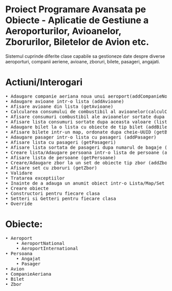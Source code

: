 # Proiect Programare Avansata pe Obiecte - Aplicatie de Gestiune a Aeroporturilor, Avioanelor, Zborurilor, Biletelor de Avion etc.

Sistemul cuprinde diferite clase capabile sa gestioneze date despre diverse aeroporturi, companii aeriene, avioane, zboruri, bilete, pasageri, angajati.

# Actiuni/Interogari
<pre>
• Adaugare companie aeriana noua unui aeroport(addCompanieNoua)
• Adaugare avioane intr-o lista (addAvioane)
• Afisare avioane din lista (getAvioane)
• Calcularea consumului de combustibil al avioanelor(calculConsumKerosen)
• Afisare consumuri combustibil ale avioanelor sortate dupa cheie(cu map) (getConsumuriAvioaneSortateDupaCheie)
• Afisare lista consumuri sortate dupa aceasta valoare (listaSortataDupaConsum)
• Adaugare bilet la o lista cu obiecte de tip bilet (addBilet)
• Afisare bilete intr-un map, ordonate dupa cheie-UUID (getBilete)
• Adaugare pasager intr-o lista cu pasageri (addPasager)
• Afisare lista cu pasageri (getPasageri)
• Afisare lista sortata de pasageri dupa numarul de bagaje (getPasageriOrdonatiDupaNumarulDeBagaje)
• Creare lista/Adaugare persoana intr-o lista de persoane (addPersoana)
• Afisare lista de persoane (getPersoane)
• Creare/Adaugare zbor la un set de obiecte tip zbor (addZbor)
• Afisare set cu zboruri (getZbor)
• Validare
• Tratarea exceptiilor
• Inainte de a adauga un anumit obiect intr-o Lista/Map/Set vom verifica daca acel obiect este valid
• Creare obiecte
• Constructori pentru fiecare clasa
• Setteri si Getteri pentru fiecare clasa
• Override
</pre>

# Obiecte:
<pre>
• Aeroport 
    • AeroportNational
    • AeroportInternational
• Persoana
    • Angajat
    • Pasager
• Avion
• CompanieAeriana
• Bilet
• Zbor
</pre>



